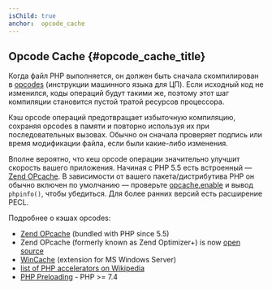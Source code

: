 ```yaml
---
isChild: true
anchor:  opcode_cache
---
```


## Opcode Cache {#opcode_cache_title}

Когда файл PHP выполняется, он должен быть сначала скомпилирован в
[opcodes](https://php-legacy-docs.zend.com/manual/php4/en/internals2.opcodes) (инструкции машинного языка для ЦП). Если исходный
код не изменился, коды операций будут такими же, поэтому этот шаг компиляции становится пустой тратой ресурсов процессора.

Кэш opcode операций предотвращает избыточную компиляцию, сохраняя opcodes в памяти и повторно используя их при
последовательных вызовах. Обычно он сначала проверяет подпись или время модификации файла, если были какие-либо изменения.

Вполне вероятно, что кеш opcode операции значительно улучшит скорость вашего приложения. Начиная с PHP 5.5 есть
встроенный — [Zend OPcache][opcache-book]. В зависимости от вашего пакета/дистрибутива PHP он обычно включен по умолчанию
— проверьте [opcache.enable](https://www.php.net/manual/opcache.configuration.php#ini.opcache.enable) и вывод
`phpinfo()`, чтобы убедиться. Для более ранних версий есть расширение PECL.

Подробнее о кэшах opcodes:

* [Zend OPcache][opcache-book] (bundled with PHP since 5.5)
* Zend OPcache (formerly known as Zend Optimizer+) is now [open source][Zend Optimizer+]
* [WinCache] (extension for MS Windows Server)
* [list of PHP accelerators on Wikipedia][PHP_accelerators]
* [PHP Preloading] - PHP >= 7.4

[opcache-book]: https://secure.php.net/book.opcache
[Zend Optimizer+]: https://github.com/zendtech/ZendOptimizerPlus
[WinCache]: https://www.iis.net/downloads/microsoft/wincache-extension
[PHP_accelerators]: https://wikipedia.org/wiki/List_of_PHP_accelerators
[PHP Preloading]: https://www.php.net/opcache.preloading

